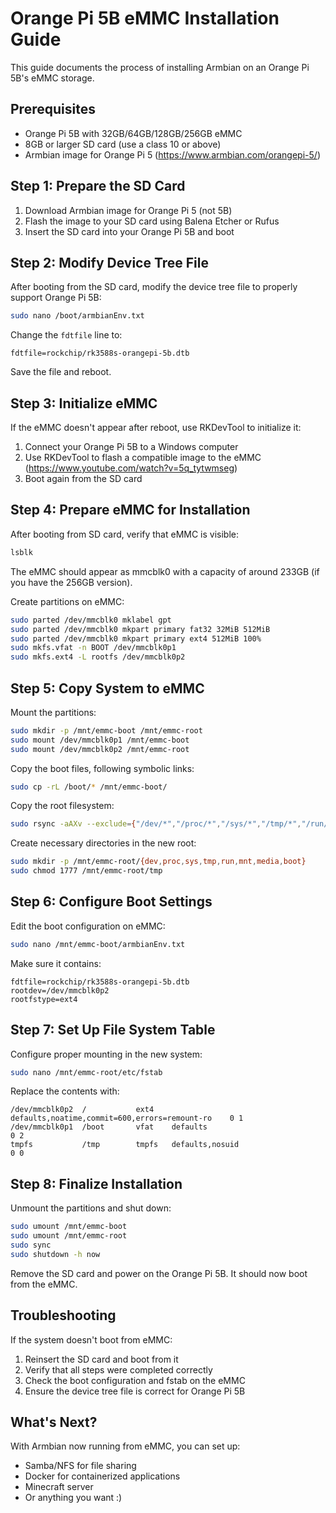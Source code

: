 # Orange Pi 5B eMMC Installation Guide

This guide documents the process of installing Armbian on an Orange Pi 5B's eMMC storage.

## Prerequisites

- Orange Pi 5B with 32GB/64GB/128GB/256GB eMMC
- 8GB or larger SD card (use a class 10 or above)
- Armbian image for Orange Pi 5 (https://www.armbian.com/orangepi-5/)

## Step 1: Prepare the SD Card

1. Download Armbian image for Orange Pi 5 (not 5B)
2. Flash the image to your SD card using Balena Etcher or Rufus
3. Insert the SD card into your Orange Pi 5B and boot

## Step 2: Modify Device Tree File

After booting from the SD card, modify the device tree file to properly support Orange Pi 5B:

```bash
sudo nano /boot/armbianEnv.txt
```

Change the `fdtfile` line to:

```
fdtfile=rockchip/rk3588s-orangepi-5b.dtb
```

Save the file and reboot.

## Step 3: Initialize eMMC

If the eMMC doesn't appear after reboot, use RKDevTool to initialize it:

1. Connect your Orange Pi 5B to a Windows computer
2. Use RKDevTool to flash a compatible image to the eMMC (https://www.youtube.com/watch?v=5q_tytwmseg)
3. Boot again from the SD card

## Step 4: Prepare eMMC for Installation

After booting from SD card, verify that eMMC is visible:

```bash
lsblk
```

The eMMC should appear as mmcblk0 with a capacity of around 233GB (if you have the 256GB version).

Create partitions on eMMC:

```bash
sudo parted /dev/mmcblk0 mklabel gpt
sudo parted /dev/mmcblk0 mkpart primary fat32 32MiB 512MiB
sudo parted /dev/mmcblk0 mkpart primary ext4 512MiB 100%
sudo mkfs.vfat -n BOOT /dev/mmcblk0p1
sudo mkfs.ext4 -L rootfs /dev/mmcblk0p2
```

## Step 5: Copy System to eMMC

Mount the partitions:

```bash
sudo mkdir -p /mnt/emmc-boot /mnt/emmc-root
sudo mount /dev/mmcblk0p1 /mnt/emmc-boot
sudo mount /dev/mmcblk0p2 /mnt/emmc-root
```

Copy the boot files, following symbolic links:

```bash
sudo cp -rL /boot/* /mnt/emmc-boot/
```

Copy the root filesystem:

```bash
sudo rsync -aAXv --exclude={"/dev/*","/proc/*","/sys/*","/tmp/*","/run/*","/mnt/*","/media/*","/var/log.hdd/*","/boot/*"} / /mnt/emmc-root/
```

Create necessary directories in the new root:

```bash
sudo mkdir -p /mnt/emmc-root/{dev,proc,sys,tmp,run,mnt,media,boot}
sudo chmod 1777 /mnt/emmc-root/tmp
```

## Step 6: Configure Boot Settings

Edit the boot configuration on eMMC:

```bash
sudo nano /mnt/emmc-boot/armbianEnv.txt
```

Make sure it contains:

```
fdtfile=rockchip/rk3588s-orangepi-5b.dtb
rootdev=/dev/mmcblk0p2
rootfstype=ext4
```

## Step 7: Set Up File System Table

Configure proper mounting in the new system:

```bash
sudo nano /mnt/emmc-root/etc/fstab
```

Replace the contents with:

```
/dev/mmcblk0p2  /           ext4    defaults,noatime,commit=600,errors=remount-ro    0 1
/dev/mmcblk0p1  /boot       vfat    defaults                                         0 2
tmpfs           /tmp        tmpfs   defaults,nosuid                                  0 0
```

## Step 8: Finalize Installation

Unmount the partitions and shut down:

```bash
sudo umount /mnt/emmc-boot
sudo umount /mnt/emmc-root
sudo sync
sudo shutdown -h now
```

Remove the SD card and power on the Orange Pi 5B. It should now boot from the eMMC.

## Troubleshooting

If the system doesn't boot from eMMC:

1. Reinsert the SD card and boot from it
2. Verify that all steps were completed correctly
3. Check the boot configuration and fstab on the eMMC
4. Ensure the device tree file is correct for Orange Pi 5B

## What's Next?

With Armbian now running from eMMC, you can set up:

- Samba/NFS for file sharing
- Docker for containerized applications
- Minecraft server
- Or anything you want :)
